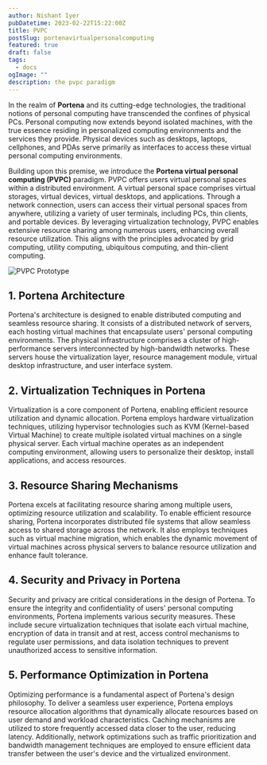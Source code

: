 ```yaml
---
author: Nishant Iyer
pubDatetime: 2023-02-22T15:22:00Z
title: PVPC
postSlug: portenavirtualpersonalcomputing
featured: true
draft: false
tags:
  - docs
ogImage: ""
description: the pvpc paradigm
---
```


In the realm of **Portena** and its cutting-edge technologies, the traditional notions of personal computing have transcended the confines of physical PCs. Personal computing now extends beyond isolated machines, with the true essence residing in personalized computing environments and the services they provide. Physical devices such as desktops, laptops, cellphones, and PDAs serve primarily as interfaces to access these virtual personal computing environments.

Building upon this premise, we introduce the **Portena virtual personal computing (PVPC)** paradigm. PVPC offers users virtual personal spaces within a distributed environment. A virtual personal space comprises virtual storages, virtual devices, virtual desktops, and applications. Through a network connection, users can access their virtual personal spaces from anywhere, utilizing a variety of user terminals, including PCs, thin clients, and portable devices. By leveraging virtualization technology, PVPC enables extensive resource sharing among numerous users, enhancing overall resource utilization. This aligns with the principles advocated by grid computing, utility computing, ubiquitous computing, and thin-client computing.

![PVPC Prototype](https://media.discordapp.net/attachments/971299427715272734/1116725262164430910/fotor_2023-6-9_17_4_58.png?width=427&height=427)

## 1. Portena Architecture

Portena's architecture is designed to enable distributed computing and seamless resource sharing. It consists of a distributed network of servers, each hosting virtual machines that encapsulate users' personal computing environments. The physical infrastructure comprises a cluster of high-performance servers interconnected by high-bandwidth networks. These servers house the virtualization layer, resource management module, virtual desktop infrastructure, and user interface system.

## 2. Virtualization Techniques in Portena

Virtualization is a core component of Portena, enabling efficient resource utilization and dynamic allocation. Portena employs hardware virtualization techniques, utilizing hypervisor technologies such as KVM (Kernel-based Virtual Machine) to create multiple isolated virtual machines on a single physical server. Each virtual machine operates as an independent computing environment, allowing users to personalize their desktop, install applications, and access resources.

## 3. Resource Sharing Mechanisms

Portena excels at facilitating resource sharing among multiple users, optimizing resource utilization and scalability. To enable efficient resource sharing, Portena incorporates distributed file systems that allow seamless access to shared storage across the network. It also employs techniques such as virtual machine migration, which enables the dynamic movement of virtual machines across physical servers to balance resource utilization and enhance fault tolerance.

## 4. Security and Privacy in Portena

Security and privacy are critical considerations in the design of Portena. To ensure the integrity and confidentiality of users' personal computing environments, Portena implements various security measures. These include secure virtualization techniques that isolate each virtual machine, encryption of data in transit and at rest, access control mechanisms to regulate user permissions, and data isolation techniques to prevent unauthorized access to sensitive information.

## 5. Performance Optimization in Portena

Optimizing performance is a fundamental aspect of Portena's design philosophy. To deliver a seamless user experience, Portena employs resource allocation algorithms that dynamically allocate resources based on user demand and workload characteristics. Caching mechanisms are utilized to store frequently accessed data closer to the user, reducing latency. Additionally, network optimizations such as traffic prioritization and bandwidth management techniques are employed to ensure efficient data transfer between the user's device and the virtualized environment.
